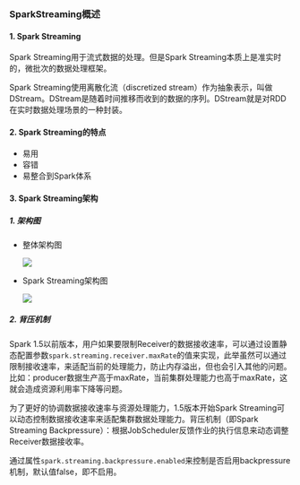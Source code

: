 ### SparkStreaming概述

#### 1. Spark Streaming

Spark Streaming用于流式数据的处理。但是Spark Streaming本质上是准实时的，微批次的数据处理框架。

Spark Streaming使用离散化流（discretized stream）作为抽象表示，叫做DStream。DStream是随着时间推移而收到的数据的序列。DStream就是对RDD在实时数据处理场景的一种封装。

#### 2. Spark Streaming的特点

- 易用
- 容错
- 易整合到Spark体系

#### 3. Spark Streaming架构

##### 1. 架构图

- 整体架构图

  ![](http://typora-image.test.upcdn.net/images/SparkStreaming整体架构.jpg)

- Spark Streaming架构图

  ![](http://typora-image.test.upcdn.net/images/SparkStreaming架构.jpg)

##### 2. 背压机制

Spark 1.5以前版本，用户如果要限制Receiver的数据接收速率，可以通过设置静态配置参数`spark.streaming.receiver.maxRate`的值来实现，此举虽然可以通过限制接收速率，来适配当前的处理能力，防止内存溢出，但也会引入其他的问题。比如：producer数据生产高于maxRate，当前集群处理能力也高于maxRate，这就会造成资源利用率下降等问题。

为了更好的协调数据接收速率与资源处理能力，1.5版本开始Spark Streaming可以动态控制数据接收速率来适配集群数据处理能力。背压机制（即Spark Streaming Backpressure）：根据JobScheduler反馈作业的执行信息来动态调整Receiver数据接收率。

通过属性`spark.streaming.backpressure.enabled`来控制是否启用backpressure机制，默认值false，即不启用。